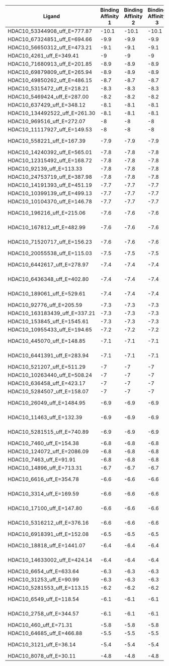 | Ligand                        | Binding Affinity 1 | Binding Affinity 2 | Binding Affinity 3 | Mean  | std      |
|-------------------------------|--------------------|--------------------|--------------------|-------|----------|
| HDAC10_53344908_uff_E=777.87  | -10.1              | -10.1              | -10.1              | -10.1 | 0        |
| HDAC10_67324851_uff_E=694.66  | -9.9               | -9.9               | -9.9               | -9.9  | 0        |
| HDAC10_56650312_uff_E=473.21  | -9.1               | -9.1               | -9.1               | -9.1  | 0        |
| HDAC10_4261_uff_E=349.41      | -9                 | -9                 | -9                 | -9    | 0        |
| HDAC10_71680913_uff_E=201.85  | -8.9               | -8.9               | -8.9               | -8.9  | 0        |
| HDAC10_69879809_uff_E=265.94  | -8.9               | -8.9               | -8.9               | -8.9  | 0        |
| HDAC10_49850262_uff_E=486.15  | -8.7               | -8.7               | -8.7               | -8.7  | 0        |
| HDAC10_5315472_uff_E=218.21   | -8.3               | -8.3               | -8.3               | -8.3  | 0        |
| HDAC10_5469424_uff_E=287.00   | -8.2               | -8.2               | -8.2               | -8.2  | 0        |
| HDAC10_637429_uff_E=348.12    | -8.1               | -8.1               | -8.1               | -8.1  | 0        |
| HDAC10_134492522_uff_E=261.30 | -8.1               | -8.1               | -8.1               | -8.1  | 0        |
| HDAC10_969516_uff_E=272.07    | -8                 | -8                 | -8                 | -8    | 0        |
| HDAC10_11117927_uff_E=149.53  | -8                 | -8                 | -8                 | -8    | 0        |
| HDAC10_558221_uff_E=167.39    | -7.9               | -7.9               | -7.9               | -7.9  | 1.09E-15 |
| HDAC10_14240392_uff_E=565.01  | -7.8               | -7.8               | -7.8               | -7.8  | 0        |
| HDAC10_12315492_uff_E=168.72  | -7.8               | -7.8               | -7.8               | -7.8  | 0        |
| HDAC10_92139_uff_E=113.33     | -7.8               | -7.8               | -7.8               | -7.8  | 0        |
| HDAC10_24753719_uff_E=387.98  | -7.8               | -7.8               | -7.8               | -7.8  | 0        |
| HDAC10_14191393_uff_E=451.19  | -7.7               | -7.7               | -7.7               | -7.7  | 0        |
| HDAC10_10399139_uff_E=499.13  | -7.7               | -7.7               | -7.7               | -7.7  | 0        |
| HDAC10_10104370_uff_E=146.78  | -7.7               | -7.7               | -7.7               | -7.7  | 0        |
| HDAC10_196216_uff_E=215.06    | -7.6               | -7.6               | -7.6               | -7.6  | 1.09E-15 |
| HDAC10_167812_uff_E=482.99    | -7.6               | -7.6               | -7.6               | -7.6  | 1.09E-15 |
| HDAC10_71520717_uff_E=156.23  | -7.6               | -7.6               | -7.6               | -7.6  | 1.09E-15 |
| HDAC10_20055538_uff_E=115.03  | -7.5               | -7.5               | -7.5               | -7.5  | 0        |
| HDAC10_6442617_uff_E=278.97   | -7.4               | -7.4               | -7.4               | -7.4  | 1.09E-15 |
| HDAC10_6436348_uff_E=402.80   | -7.4               | -7.4               | -7.4               | -7.4  | 1.09E-15 |
| HDAC10_189061_uff_E=529.61    | -7.4               | -7.4               | -7.4               | -7.4  | 1.09E-15 |
| HDAC10_92776_uff_E=205.59     | -7.3               | -7.3               | -7.3               | -7.3  | 0        |
| HDAC10_163183439_uff_E=337.21 | -7.3               | -7.3               | -7.3               | -7.3  | 0        |
| HDAC10_153845_uff_E=1545.61   | -7.3               | -7.3               | -7.3               | -7.3  | 0        |
| HDAC10_10955433_uff_E=194.65  | -7.2               | -7.2               | -7.2               | -7.2  | 0        |
| HDAC10_445070_uff_E=148.85    | -7.1               | -7.1               | -7.1               | -7.1  | 1.09E-15 |
| HDAC10_6441391_uff_E=283.94   | -7.1               | -7.1               | -7.1               | -7.1  | 1.09E-15 |
| HDAC10_521207_uff_E=511.29    | -7                 | -7                 | -7                 | -7    | 0        |
| HDAC10_10263440_uff_E=508.24  | -7                 | -7                 | -7                 | -7    | 0        |
| HDAC10_636458_uff_E=423.17    | -7                 | -7                 | -7                 | -7    | 0        |
| HDAC10_5284507_uff_E=158.07   | -7                 | -7                 | -7                 | -7    | 0        |
| HDAC10_26049_uff_E=1484.95    | -6.9               | -6.9               | -6.9               | -6.9  | 1.09E-15 |
| HDAC10_11463_uff_E=132.39     | -6.9               | -6.9               | -6.9               | -6.9  | 1.09E-15 |
| HDAC10_5281515_uff_E=740.89   | -6.9               | -6.9               | -6.9               | -6.9  | 1.09E-15 |
| HDAC10_7460_uff_E=154.38      | -6.8               | -6.8               | -6.8               | -6.8  | 0        |
| HDAC10_124072_uff_E=2086.09   | -6.8               | -6.8               | -6.8               | -6.8  | 0        |
| HDAC10_7463_uff_E=91.91       | -6.8               | -6.8               | -6.8               | -6.8  | 0        |
| HDAC10_14896_uff_E=713.31     | -6.7               | -6.7               | -6.7               | -6.7  | 0        |
| HDAC10_6616_uff_E=354.78      | -6.6               | -6.6               | -6.6               | -6.6  | 1.09E-15 |
| HDAC10_3314_uff_E=169.59      | -6.6               | -6.6               | -6.6               | -6.6  | 1.09E-15 |
| HDAC10_17100_uff_E=147.80     | -6.6               | -6.6               | -6.6               | -6.6  | 1.09E-15 |
| HDAC10_5316212_uff_E=376.16   | -6.6               | -6.6               | -6.6               | -6.6  | 1.09E-15 |
| HDAC10_6918391_uff_E=152.08   | -6.5               | -6.5               | -6.5               | -6.5  | 0        |
| HDAC10_18818_uff_E=1441.07    | -6.4               | -6.4               | -6.4               | -6.4  | 1.09E-15 |
| HDAC10_14633002_uff_E=424.14  | -6.4               | -6.4               | -6.4               | -6.4  | 1.09E-15 |
| HDAC10_6654_uff_E=633.64      | -6.3               | -6.3               | -6.3               | -6.3  | 0        |
| HDAC10_31253_uff_E=90.99      | -6.3               | -6.3               | -6.3               | -6.3  | 0        |
| HDAC10_5281553_uff_E=113.15   | -6.2               | -6.2               | -6.2               | -6.2  | 0        |
| HDAC10_6549_uff_E=118.54      | -6.1               | -6.1               | -6.1               | -6.1  | 1.09E-15 |
| HDAC10_2758_uff_E=344.57      | -6.1               | -6.1               | -6.1               | -6.1  | 1.09E-15 |
| HDAC10_460_uff_E=71.31        | -5.8               | -5.8               | -5.8               | -5.8  | 0        |
| HDAC10_64685_uff_E=466.88     | -5.5               | -5.5               | -5.5               | -5.5  | 0        |
| HDAC10_3121_uff_E=36.14       | -5.4               | -5.4               | -5.4               | -5.4  | 1.09E-15 |
| HDAC10_8078_uff_E=30.11       | -4.8               | -4.8               | -4.8               | -4.8  | 0        |
